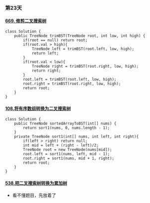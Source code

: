 
### 第23天

#### [669. 修剪二叉搜索树](https://leetcode.com/problems/trim-a-binary-search-tree/)
```
class Solution {
    public TreeNode trimBST(TreeNode root, int low, int high) {
        if(root == null) return root;
        if(root.val > high){
            TreeNode left = trimBST(root.left, low, high);
            return left;
        }
        if(root.val < low){
            TreeNode right = trimBST(root.right, low, high);
            return right;
        }
        root.left = trimBST(root.left, low, high);
        root.right = trimBST(root.right, low, high);
        return root;
    }
}
```

#### [108.将有序数组转换为二叉搜索树](https://leetcode.com/problems/convert-sorted-array-to-binary-search-tree/)
```
class Solution {
    public TreeNode sortedArrayToBST(int[] nums) {
        return sort1(nums, 0, nums.length - 1);
    }
    private TreeNode sort1(int[] nums, int left, int right){
        if(left > right) return null;
        int mid = left + (right - left)/2;
        TreeNode root = new TreeNode(nums[mid]);
        root.left = sort1(nums, left, mid - 1);
        root.right = sort1(nums, mid + 1, right);
        return root;
    }
}
```


#### [538.把二叉搜索树转换为累加树](https://leetcode.com/problems/convert-bst-to-greater-tree/)
* 看不懂题目，先放着了
